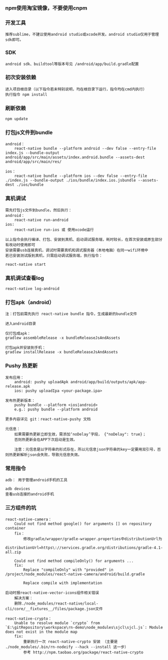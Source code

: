 ### npm使用淘宝镜像，不要使用cnpm

### 开发工具
	推荐sublime，不建议使用android studio或xcode开发。android studio仅用于管理sdk即可。

### SDK
	android sdk、buildtool等版本号见 /android/app/build.gradle配置

### 初次安装依赖
	进入项目根目录（以下指令若未特别说明，均在根目录下运行，指令均在cmd内执行）
	执行指令 npm install

### 刷新依赖
	npm update

### 打包js文件到bundle
	android：
		react-native bundle --platform android --dev false --entry-file index.js --bundle-output android/app/src/main/assets/index.android.bundle --assets-dest android/app/src/main/res/

	ios：
		react-native bundle --platform ios --dev false --entry-file ./index.js --bundle-output ./ios/bundle/index.ios.jsbundle --assets-dest ./ios/bundle

### 真机调试
	需先打包js文件到bundle，然后执行：
	android： 
		react-native run-android
	ios:
		react-native run-ios 或 使用xcode运行

	以上指令会执行编译、打包、安装到真机、启动调试服务端，耗时较长，在首次安装或原生部分有改动时使用即可
	安装需要usb连接真机，调试时需要真机和调式服务器（本地电脑）在同一wifi环境中
	若已安装测试版到真机，只需启动调试服务端，执行指令：

	react-native start

### 真机调试查看log
	
	react-native log-android


### 打包apk（android）
	注：打包前需先执行 react-native bundle 指令，生成最新的bundle文件

	进入android目录

	仅打包成apk：
	gradlew assembleRelease -x bundleReleaseJsAndAssets
	
	打包apk并安装到手机：
	gradlew installRelease -x bundleReleaseJsAndAssets


### Pushy 热更新
	发布应用：
		android: pushy uploadApk android/app/build/outputs/apk/app-release.apk
		ios: pushy uploadIpa <your-package.ipa>

	发布热更新版本：
		pushy bundle --platform <ios|android>
		e.g.: pushy bundle --platform android

	更多内容详见 git：react-native-pushy 文档

	元信息：
		如果需要热更新立即生效，需添加‘noDelay’字段， {"noDelay": true}；
		否则热更新会在APP下次启动是生效。

		注意：元信息是以字符串的形式存在，所以元信息json字符串的key一定要用双引号，否则热更新解析json会失败，导致元信息失效。

### 常用指令

	adb： 用于管理android手机的工具
	
	adb devices
	查看usb连接的android手机

### 三方组件的坑

	react-native-camera： 
		Could not find method google() for arguments [] on repository container
		fix：
			修改gradle/wrapper/gradle-wrapper.properties中distributionUrl为
			distributionUrl=https\://services.gradle.org/distributions/gradle-4.1-all.zip

		Could not find method compileOnly() for arguments ...
		fix:
			Replace "compileOnly" with "provided" in /project/node_modules/react-native-camera/android/build.gradle

			Replace compile with implementation

	启动时报react-native-vector-icons组件相关错误
		解决方案：
		删除./node_modules/react-native/local-cli/core/__fixtures__/files/package.json文件

	react-native-crypto：
		Unable to resolve module `crypto` from `E:\gitRepository\workspace\rn-demo\node_modules\sjcl\sjcl.js`: Module does not exist in the module map
		fix: 
			重新执行一次 react-native-crypto 安装 （主要是 ./node_modules/.bin/rn-nodeify --hack --install 这一步）
			参考 http://npm.taobao.org/package/react-native-crypto




